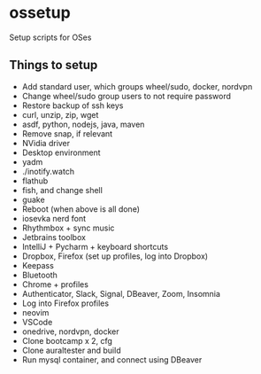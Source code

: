 # ossetup
Setup scripts for OSes

## Things to setup

* Add standard user, which groups wheel/sudo, docker, nordvpn
* Change wheel/sudo group users to not require password
* Restore backup of ssh keys
* curl, unzip, zip, wget
* asdf, python, nodejs, java, maven
* Remove snap, if relevant
* NVidia driver
* Desktop environment
* yadm
* ./inotify.watch
* flathub
* fish, and change shell
* guake
* Reboot (when above is all done)
* iosevka nerd font
* Rhythmbox + sync music
* Jetbrains toolbox
* IntelliJ + Pycharm + keyboard shortcuts
* Dropbox, Firefox (set up profiles, log into Dropbox)
* Keepass
* Bluetooth
* Chrome + profiles
* Authenticator, Slack, Signal, DBeaver, Zoom, Insomnia
* Log into Firefox profiles
* neovim
* VSCode
* onedrive, nordvpn, docker
* Clone bootcamp x 2, cfg
* Clone auraltester and build
* Run mysql container, and connect using DBeaver
